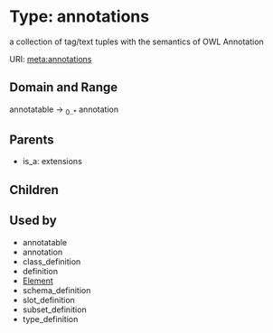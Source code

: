 
# Type: annotations


a collection of tag/text tuples with the semantics of OWL Annotation

URI: [meta:annotations](https://w3id.org/biolink/biolinkml/meta/annotations)


## Domain and Range

annotatable ->  <sub>0..*</sub> annotation

## Parents

 *  is_a: extensions

## Children


## Used by

 * annotatable
 * annotation
 * class_definition
 * definition
 * [Element](Element.md)
 * schema_definition
 * slot_definition
 * subset_definition
 * type_definition
